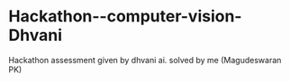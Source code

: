 # Hackathon--computer-vision-Dhvani
Hackathon assessment given by dhvani ai. solved by me (Magudeswaran PK)
